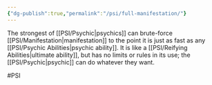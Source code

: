 ```yaml
---
{"dg-publish":true,"permalink":"/psi/full-manifestation/"}
---
```


The strongest of [[PSI/Psychic\|psychics]] can brute-force [[PSI/Manifestation\|manifestation]] to the point it is just as fast as any [[PSI/Psychic Abilities\|psychic ability]]. It is like a [[PSI/Reifying Abilities\|ultimate ability]], but has no limits or rules in its use; the [[PSI/Psychic\|psychic]] can do whatever they want.

#PSI 